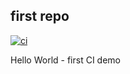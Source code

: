 first repo
----------

[![ci](https://github.com/rdice1/RobVitHelp/actions/workflows/ci.yml/badge.svg)](https://github.com/rdice1/RobVitHelp/actions/workflows/ci.yml)

Hello World - first CI demo
